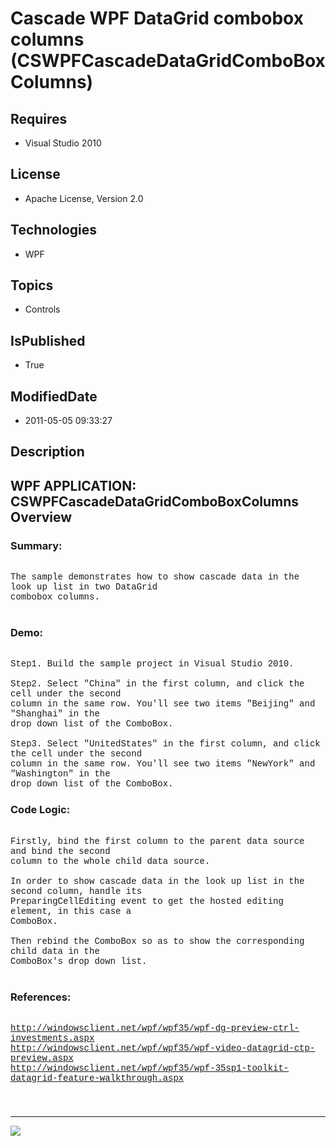 # Cascade WPF DataGrid combobox columns (CSWPFCascadeDataGridComboBoxColumns)
## Requires
* Visual Studio 2010
## License
* Apache License, Version 2.0
## Technologies
* WPF
## Topics
* Controls
## IsPublished
* True
## ModifiedDate
* 2011-05-05 09:33:27
## Description

<p style="font-family:Courier New"></p>
<h2>WPF APPLICATION: CSWPFCascadeDataGridComboBoxColumns Overview </h2>
<p style="font-family:Courier New"></p>
<h3>Summary:</h3>
<p style="font-family:Courier New"><br>
The sample demonstrates how to show cascade data in the look up list in two DataGrid
<br>
combobox columns.<br>
&nbsp; </p>
<h3>Demo:</h3>
<p style="font-family:Courier New"><br>
Step1. Build the sample project in Visual Studio 2010.<br>
<br>
Step2. Select &quot;China&quot; in the first column, and click the cell under the second<br>
column in the same row. You'll see two items &quot;Beijing&quot; and &quot;Shanghai&quot; in the<br>
drop down list of the ComboBox.<br>
<br>
Step3. Select &quot;UnitedStates&quot; in the first column, and click the cell under the second<br>
column in the same row. You'll see two items &quot;NewYork&quot; and &quot;Washington&quot; in the<br>
drop down list of the ComboBox.<br>
</p>
<h3>Code Logic:</h3>
<p style="font-family:Courier New"><br>
Firstly, bind the first column to the parent data source and bind the second <br>
column to the whole child data source. <br>
<br>
In order to show cascade data in the look up list in the second column, handle its
<br>
PreparingCellEditing event to get the hosted editing element, in this case a <br>
ComboBox. <br>
<br>
Then rebind the ComboBox so as to show the corresponding child data in the <br>
ComboBox's drop down list.<br>
<br>
</p>
<h3>References:</h3>
<p style="font-family:Courier New"><br>
<a target="_blank" href="http://windowsclient.net/wpf/wpf35/wpf-dg-preview-ctrl-investments.aspx">http://windowsclient.net/wpf/wpf35/wpf-dg-preview-ctrl-investments.aspx</a><br>
<a target="_blank" href="http://windowsclient.net/wpf/wpf35/wpf-video-datagrid-ctp-preview.aspx">http://windowsclient.net/wpf/wpf35/wpf-video-datagrid-ctp-preview.aspx</a>
<br>
<a target="_blank" href="http://windowsclient.net/wpf/wpf35/wpf-35sp1-toolkit-datagrid-feature-walkthrough.aspx">http://windowsclient.net/wpf/wpf35/wpf-35sp1-toolkit-datagrid-feature-walkthrough.aspx</a> &nbsp;<br>
</p>
<h3></h3>
<p style="font-family:Courier New"><br>
</p>
<hr>
<div><a href="http://go.microsoft.com/?linkid=9759640" style="margin-top:3px"><img src="http://bit.ly/onecodelogo">
</a></div>
